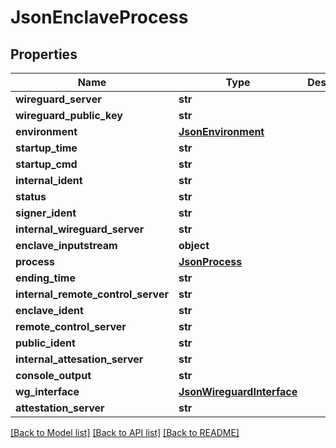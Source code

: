 # JsonEnclaveProcess


## Properties
Name | Type | Description | Notes
------------ | ------------- | ------------- | -------------
**wireguard_server** | **str** |  | [optional] 
**wireguard_public_key** | **str** |  | [optional] 
**environment** | [**JsonEnvironment**](JsonEnvironment.md) |  | [optional] 
**startup_time** | **str** |  | [optional] 
**startup_cmd** | **str** |  | [optional] 
**internal_ident** | **str** |  | [optional] 
**status** | **str** |  | [optional] 
**signer_ident** | **str** |  | [optional] 
**internal_wireguard_server** | **str** |  | [optional] 
**enclave_inputstream** | **object** |  | [optional] 
**process** | [**JsonProcess**](JsonProcess.md) |  | [optional] 
**ending_time** | **str** |  | [optional] 
**internal_remote_control_server** | **str** |  | [optional] 
**enclave_ident** | **str** |  | [optional] 
**remote_control_server** | **str** |  | [optional] 
**public_ident** | **str** |  | [optional] 
**internal_attesation_server** | **str** |  | [optional] 
**console_output** | **str** |  | [optional] 
**wg_interface** | [**JsonWireguardInterface**](JsonWireguardInterface.md) |  | [optional] 
**attestation_server** | **str** |  | [optional] 

[[Back to Model list]](../README.md#documentation-for-models) [[Back to API list]](../README.md#documentation-for-api-endpoints) [[Back to README]](../README.md)


